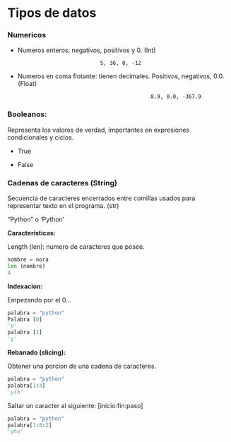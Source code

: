 # Tipos de datos

### Numericos

 - Numeros enteros: negativos, positivos y 0. (Int)

                                 5, 36, 0, -12

 - Numeros en coma flotante: tienen decimales. Positivos, negativos, 0.0. (Float)

                                                 8.9, 0.0, -367.9

### Booleanos:

Representa los valores de verdad, importantes en expresiones condicionales y ciclos.

 - True

 - False

### Cadenas de caracteres (String)

Secuencia de caracteres encerrados entre comillas usados para representar texto en el programa. (str)

“Python” o ‘Python’

**Caracteristicas:**

Length (len): numero de caracteres que posee.

```python
nombre = nora
len (nombre)
4
```

**Indexacion:**

Empezando por el 0…

```python
palabra = "python"
Palabra [0]
'p'
palabra [1]
'y'
```

**Rebanado (slicing):**

Obtener una porcion de una cadena de caracteres.

```python
palabra = "python"
palabra[1:4]
'yth'
```

Saltar un caracter al siguiente: <cadena>[inicio:fin:paso]

```python
palabra = "python"
palabra[1:6:2]
'yhn'
```